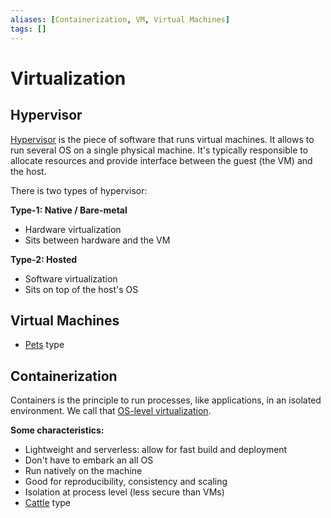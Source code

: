```yaml
---
aliases: [Containerization, VM, Virtual Machines]
tags: []
---
```


# Virtualization

## Hypervisor

[Hypervisor](https://wikipedia.org/wiki/hypervisor) is the piece of software that runs virtual machines. It allows to run several OS on a single physical machine. It's typically responsible to allocate resources and provide interface between the guest (the VM) and the host.

There is two types of hypervisor:

**Type-1: Native / Bare-metal**
- Hardware virtualization
- Sits between hardware and the VM

**Type-2: Hosted**
- Software virtualization
- Sits on top of the host's OS

## Virtual Machines

- [Pets](glossary/pet-vs-cattle.md#pets) type

## Containerization

Containers is the principle to run processes, like applications, in an isolated environment. We call that [OS-level virtualization](https://wikipedia.org/wiki/os-level_virtualization).

**Some characteristics:**
- Lightweight and serverless: allow for fast build and deployment
- Don't have to embark an all OS
- Run natively on the machine
- Good for reproducibility, consistency and scaling
- Isolation at process level (less secure than VMs)
- [Cattle](glossary/pet-vs-cattle.md#cattle) type